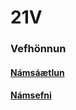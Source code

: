 # 21V

### Vefhönnun

#### [Námsáætlun](VEFÞ2VH05BU_V21-2) 

#### [Námsefni](https://github.com/vefhonnun/V21/wiki)
